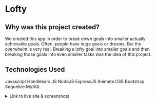 # Lofty 

## Why was this project created?
We created this app in order to break down goals into smaller actually achievable goals. Often, people have huge goals or dreams. But the overwhelm is very real. Breaking a lofty goal into smaller goals and then breaking those goals into even smaller tasks was the idea of this project.

## Technologies Used

Javascript
Handlebars JS
NodeJS
ExpressJS
Animate.CSS
Bootstrap
Sequelize
MySQL



<details>
<summary> Link to live site & screenshots </summary>

[Lofty!](https://itsmenickfromschool.github.io/animalsWow02/)
 
Main screen/Home page
![Screenshot of homepage]()



<details>
<summary> Process Summary </summary>
We divided the groups based on our strengths  

</details>

<details>
<summary> Credits </summary>


The James Webb Telescope provided our background Image

This is our [Canva presentation document]():

The Instructional Staff at EDX helped us with learning as well as debugging help and suggestions. They include:

Stephen Woolsley (Instructor)
Trevor Overson (Teaching Assistant)
Jacek Hacking (Teaching Assistant)
CJ Sanders (Teaching Assistant)
</details>